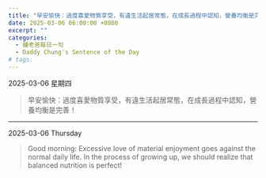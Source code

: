 ```yaml
---
title: "早安愉快：過度喜愛物質享受，有違生活起居常態，在成長過程中認知，營養均衡是完善！ <br> Good morning: Excessive love of material enjoyment goes against the normal daily life. In the process of growing up, we should realize that balanced nutrition is perfect!"
date: 2025-03-06 06:00:00 +0800
excerpt: ""
categories:
  - 鍾老爸每日一句
  - Daddy Chung's Sentence of the Day
# tags:
---
```


2025-03-06 星期四

> 早安愉快：過度喜愛物質享受，有違生活起居常態，在成長過程中認知，營養均衡是完善！

---

2025-03-06 Thursday

> Good morning: Excessive love of material enjoyment goes against the normal daily life. In the process of growing up, we should realize that balanced nutrition is perfect!
